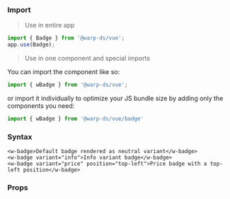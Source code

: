 ### Import

> Use in entire app

```js
import { Badge } from '@warp-ds/vue';
app.use(Badge);
```

> Use in one component and special imports

You can import the component like so:
```js
import { wBadge } from '@warp-ds/vue';
```

or import it individually to optimize your JS bundle size by adding only the components you need:
```js
import { wBadge } from '@warp-ds/vue/badge'

```

### Syntax

```vue-html
<w-badge>Default badge rendered as neutral variant</w-badge>
<w-badge variant="info">Info variant badge</w-badge>
<w-badge variant="price" position="top-left">Price badge with a top-left position</w-badge>
```

### Props

<api-table type=vue component="Badge" />
